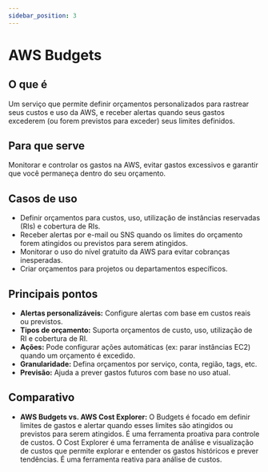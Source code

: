 ```yaml
---
sidebar_position: 3
---
```


# AWS Budgets

## O que é
Um serviço que permite definir orçamentos personalizados para rastrear seus custos e uso da AWS, e receber alertas quando seus gastos excederem (ou forem previstos para exceder) seus limites definidos.

## Para que serve
Monitorar e controlar os gastos na AWS, evitar gastos excessivos e garantir que você permaneça dentro do seu orçamento.

## Casos de uso
- Definir orçamentos para custos, uso, utilização de instâncias reservadas (RIs) e cobertura de RIs.
- Receber alertas por e-mail ou SNS quando os limites do orçamento forem atingidos ou previstos para serem atingidos.
- Monitorar o uso do nível gratuito da AWS para evitar cobranças inesperadas.
- Criar orçamentos para projetos ou departamentos específicos.

## Principais pontos
- **Alertas personalizáveis:** Configure alertas com base em custos reais ou previstos.
- **Tipos de orçamento:** Suporta orçamentos de custo, uso, utilização de RI e cobertura de RI.
- **Ações:** Pode configurar ações automáticas (ex: parar instâncias EC2) quando um orçamento é excedido.
- **Granularidade:** Defina orçamentos por serviço, conta, região, tags, etc.
- **Previsão:** Ajuda a prever gastos futuros com base no uso atual.

## Comparativo
- **AWS Budgets vs. AWS Cost Explorer:** O Budgets é focado em definir limites de gastos e alertar quando esses limites são atingidos ou previstos para serem atingidos. É uma ferramenta proativa para controle de custos. O Cost Explorer é uma ferramenta de análise e visualização de custos que permite explorar e entender os gastos históricos e prever tendências. É uma ferramenta reativa para análise de custos. 